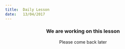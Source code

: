 ```yaml
---
title:  Daily Lesson
date:   13/04/2017
---
```


### <center>We are working on this lesson</center>
<center>Please come back later</center>